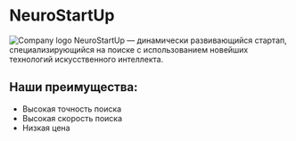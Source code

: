 # NeuroStartUp
![Company logo](https://netology-code.github.io/git-homeworks/introduction/assets/logo.png)
NeuroStartUp — динамически развивающийся стартап, специализирующийся на поиске с использованием новейших технологий искусственного интеллекта.
## Наши преимущества:
-  Высокая точность поиска
-  Высокая скорость поиска
-  Низкая цена
